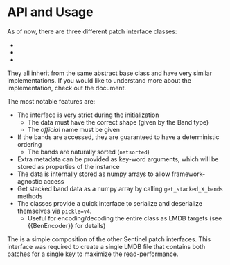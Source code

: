 # API and Usage

As of now, there are three different patch interface classes:
- [](api_s1_header)
- [](api_s2_header)
- [](api_merged_header)

They all inherit from the same abstract base class and have very similar implementations.
If you would like to understand more about the implementation, check out the [](05_internal) document.

The most notable features are:
- The interface is very strict during the initialization
    - The data must have the correct shape (given by the Band type)
    - The _official_ name must be given
- If the bands are accessed, they are guaranteed to have a deterministic ordering
    - The bands are naturally sorted (`natsorted`)
- Extra metadata can be provided as key-word arguments, which will be stored as properties of the instance
- The data is internally stored as numpy arrays to allow framework-agnostic access
- Get stacked band data as a numpy array by calling `get_stacked_X_bands` methods
- The classes provide a quick interface to serialize and deserialize themselves via `pickle=v4`.
    - Useful for encoding/decoding the entire class as LMDB targets (see {{BenEncoder}} for details)

The [](api_merged_header) is a simple composition of the other Sentinel patch interfaces.
This interface was required to create a single LMDB file that contains both patches for a single key to maximize the read-performance.
